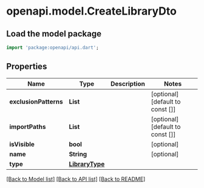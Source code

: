 # openapi.model.CreateLibraryDto

## Load the model package
```dart
import 'package:openapi/api.dart';
```

## Properties
Name | Type | Description | Notes
------------ | ------------- | ------------- | -------------
**exclusionPatterns** | **List<String>** |  | [optional] [default to const []]
**importPaths** | **List<String>** |  | [optional] [default to const []]
**isVisible** | **bool** |  | [optional] 
**name** | **String** |  | [optional] 
**type** | [**LibraryType**](LibraryType.md) |  | 

[[Back to Model list]](../README.md#documentation-for-models) [[Back to API list]](../README.md#documentation-for-api-endpoints) [[Back to README]](../README.md)


